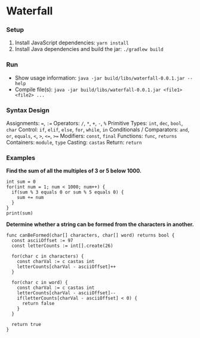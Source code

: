 # Waterfall

### Setup

1. Install JavaScript dependencies: `yarn install`
2. Install Java dependencies and build the jar: `./gradlew build`

### Run

* Show usage information: `java -jar build/libs/waterfall-0.0.1.jar --help`
* Compile file(s): `java -jar build/libs/waterfall-0.0.1.jar <file1> <file2> ...`

### Syntax Design

Assignments: `=`, `:=`
Operators: `/`, `*`, `+`, `-`, `%`
Primitive Types: `int`, `dec`, `bool`, `char`
Control: `if`, `elif`, `else`, `for`, `while`, `in`
Conditionals / Comparators: `and`, `or`, `equals`, `<`, `>`, `<=`, `>=`
Modifiers: `const`, `final`
Functions: `func`, `returns`
Containers: `module`, `type`
Casting: `castas`
Return: `return`

### Examples

**Find the sum of all the multiples of 3 or 5 below 1000.**
```
int sum = 0
for(int num = 1; num < 1000; num++) {
  if(sum % 3 equals 0 or sum % 5 equals 0) {
    sum += num
  }
}
print(sum)
```

**Determine whether a string can be formed from the characters in another.**
```
func canBeFormed(char[] characters, char[] word) returns bool {
  const asciiOffset := 97
  const letterCounts := int[].create(26)

  for(char c in characters) {
    const charVal := c castas int
    letterCounts[charVal - asciiOffset]++
  }

  for(char c in word) {
    const charVal := c castas int
    letterCounts[charVal - asciiOffset]--
    if(letterCounts[charVal - asciiOffset] < 0) {
      return false
    }
  }

  return true
}
```
